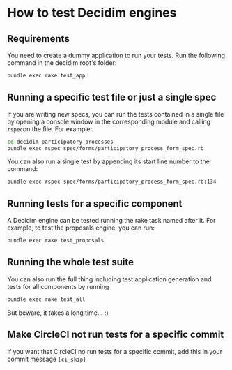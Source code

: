 # How to test Decidim engines

## Requirements

You need to create a dummy application to run your tests. Run the following command in the decidim root's folder:

```bash
bundle exec rake test_app
```

## Running a specific test file or just a single spec

If you are writing new specs, you can run the tests contained in a single file by opening a console window in the corresponding module and calling `rspec`on the file. For example:
```bash
cd decidim-participatory_processes
bundle exec rspec spec/forms/participatory_process_form_spec.rb
```
You can also run a single test by appending its start line number to the command:
```bash
bundle exec rspec spec/forms/participatory_process_form_spec.rb:134
```

## Running tests for a specific component

A Decidim engine can be tested running the rake task named after it. For
example, to test the proposals engine, you can run:

```bash
bundle exec rake test_proposals
```

## Running the whole test suite

You can also run the full thing including test application generation and tests
for all components by running

```bash
bundle exec rake test_all
```

But beware, it takes a long time... :)

## Make CircleCI not run tests for a specific commit

If you want that CircleCI no run tests for a specific commit, add this in your commit message `[ci_skip]`
